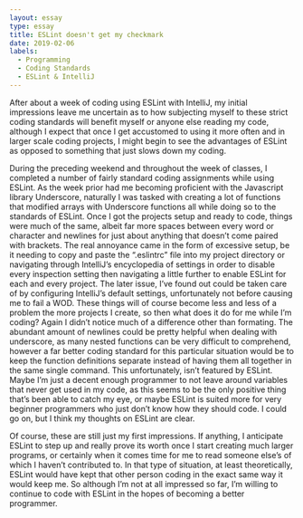 ```yaml
---
layout: essay
type: essay
title: ESLint doesn't get my checkmark
date: 2019-02-06
labels:
  - Programming
  - Coding Standards
  - ESLint & IntelliJ
---
```


After about a week of coding using ESLint with IntelliJ, my initial impressions leave me uncertain as to how subjecting myself to these strict coding standards will benefit myself or anyone else reading my code, although I expect that once I get accustomed to using it more often and in larger scale coding projects, I might begin to see the advantages of ESLint as opposed to something that just slows down my coding.

During the preceding weekend and throughout the week of classes, I completed a number of fairly standard coding assignments while using ESLint. As the week prior had me becoming proficient with the Javascript library Underscore, naturally I was tasked with creating a lot of functions that modified arrays with Underscore functions all while doing so to the standards of ESLint. Once I got the projects setup and ready to code, things were much of the same, albeit far more spaces between every word or character and newlines for just about anything that doesn’t come paired with brackets. The real annoyance came in the form of excessive setup, be it needing to copy and paste the “.eslintrc” file into my project directory or navigating through IntelliJ’s encyclopedia of settings in order to  disable every inspection setting then navigating a little further to enable ESLint for each and every project. The later issue, I’ve found out could be taken care of by configuring IntelliJ’s default settings, unfortunately not before causing me to fail a WOD. These things will of course become less and less of a problem the more projects I create, so then what does it do for me while I’m coding? Again I didn’t notice much of a difference other than formating. The abundant amount of newlines could be pretty helpful when dealing with underscore, as many nested functions can be very difficult to comprehend, however a far better coding standard for this particular situation would be to keep the function definitions separate instead of having them all together in the same single command. This unfortunately, isn’t featured by ESLint. Maybe I’m just a decent enough programmer to not leave around variables that never get used in my code, as this seems to be the only positive thing that’s been able to catch my eye, or maybe ESLint is suited more for very beginner programmers who just don’t know how they should code. I could go on, but I think my thoughts on ESLint are clear.

Of course, these are still just my first impressions. If anything, I anticipate ESLint to step up and really prove its worth once I start creating much larger programs, or certainly when it comes time for me to read someone else’s of which I haven’t contributed to. In that type of situation, at least theoretically, ESLint would have kept that other person coding in the exact same way it would keep me. So although I’m not at all impressed so far, I’m willing to continue to code with ESLint in the hopes of becoming a better programmer.
